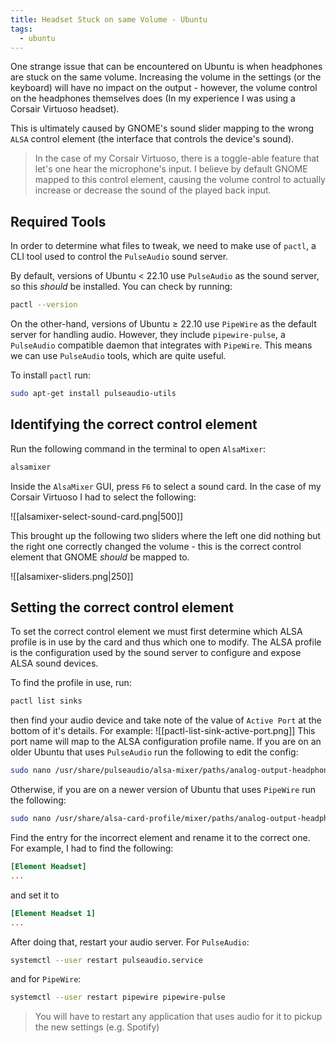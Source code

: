 ```yaml
---
title: Headset Stuck on same Volume - Ubuntu
tags:
  - ubuntu
---
```

One strange issue that can be encountered on Ubuntu is when headphones are stuck on the same volume. Increasing the volume in the settings (or the keyboard) will have no impact on the output - however, the volume control on the headphones themselves does (In my experience I was using a Corsair Virtuoso headset).

This is ultimately caused by GNOME's sound slider mapping to the wrong `ALSA` control element (the interface that controls the device's sound).

> In the case of my Corsair Virtuoso, there is a toggle-able feature that let's one hear the microphone's input. I believe by default GNOME mapped to this control element, causing the volume control to actually increase or decrease the sound of the played back input. 
## Required Tools
In order to determine what files to tweak, we need to make use of `pactl`, a CLI tool used to control the `PulseAudio` sound server.

By default, versions of Ubuntu < 22.10 use `PulseAudio` as the sound server, so this *should* be installed. You can check by running:
```sh
pactl --version
```

On the other-hand, versions of Ubuntu ≥ 22.10 use `PipeWire` as the default server for handling audio. However, they include `pipewire-pulse`, a `PulseAudio` compatible daemon that integrates with `PipeWire`. This means we can use `PulseAudio` tools, which are quite useful. 

To install `pactl` run:
```sh
sudo apt-get install pulseaudio-utils
```
## Identifying the correct control element
Run the following command in the terminal to open `AlsaMixer`:
```sh
alsamixer
```

Inside the `AlsaMixer` GUI, press `F6` to select a sound card. In the case of my Corsair Virtuoso I had to select the following: 

![[alsamixer-select-sound-card.png|500]]

This brought up the following two sliders where the left one did nothing but the right one correctly changed the volume - this is the correct control element that GNOME *should* be mapped to.

![[alsamixer-sliders.png|250]]
## Setting the correct control element
To set the correct control element we must first determine which ALSA profile is in use by the card and thus which one to modify. The ALSA profile is the configuration used by the sound server to configure and expose ALSA sound devices.

To find the profile in use, run:
```sh
pactl list sinks
```
then find your audio device and take note of the value of `Active Port` at the bottom of it's details. For example:
![[pactl-list-sink-active-port.png]]
This port name will map to the ALSA configuration profile name. If you are on an older Ubuntu that uses `PulseAudio` run the following to edit the config:
```sh
sudo nano /usr/share/pulseaudio/alsa-mixer/paths/analog-output-headphones.conf
```

Otherwise, if you are on a newer version of Ubuntu that uses `PipeWire` run the following:
```sh
sudo nano /usr/share/alsa-card-profile/mixer/paths/analog-output-headphones.conf
```

Find the entry for the incorrect element and rename it to the correct one. For example, I had to find the following:
```ini
[Element Headset]
...
```
and set it to
```ini
[Element Headset 1]
...
```

After doing that, restart your audio server. For `PulseAudio`:
```sh
systemctl --user restart pulseaudio.service
```

and for `PipeWire`:
```sh
systemctl --user restart pipewire pipewire-pulse
```

>You will have to restart any application that uses audio for it to pickup the new settings (e.g. Spotify)
